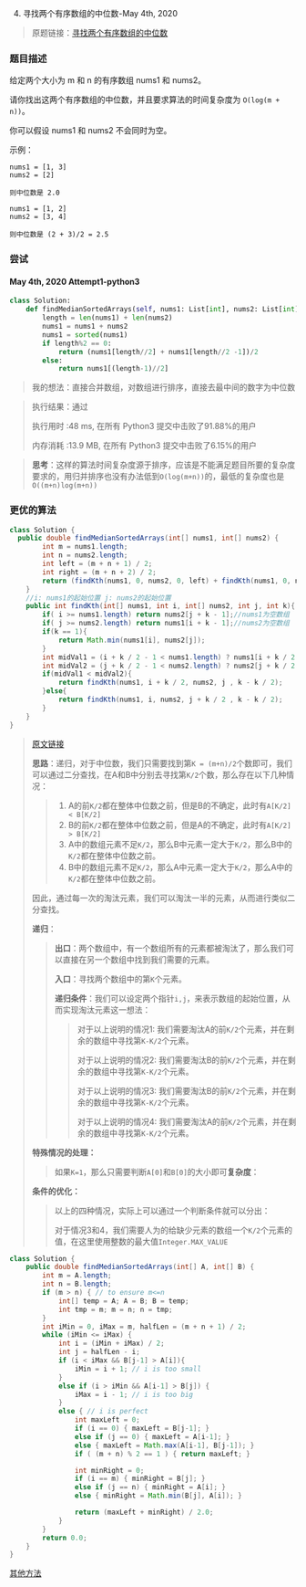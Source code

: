 4. 寻找两个有序数组的中位数-May 4th, 2020

> 原题链接：[寻找两个有序数组的中位数](https://leetcode-cn.com/problems/median-of-two-sorted-arrays/)

### 题目描述

给定两个大小为 m 和 n 的有序数组 nums1 和 nums2。

请你找出这两个有序数组的中位数，并且要求算法的时间复杂度为 `O(log(m + n))`。

你可以假设 nums1 和 nums2 不会同时为空。

示例：

```
nums1 = [1, 3]
nums2 = [2]

则中位数是 2.0
```

```
nums1 = [1, 2]
nums2 = [3, 4]

则中位数是 (2 + 3)/2 = 2.5
```

### 尝试

#### May 4th, 2020 Attempt1-python3

```python
class Solution:
    def findMedianSortedArrays(self, nums1: List[int], nums2: List[int]) -> float:
        length = len(nums1) + len(nums2)
        nums1 = nums1 + nums2
        nums1 = sorted(nums1)
        if length%2 == 0:
            return (nums1[length//2] + nums1[length//2 -1])/2
        else:
            return nums1[(length-1)//2]
```

> 我的想法：直接合并数组，对数组进行排序，直接去最中间的数字为中位数
>

>执行结果：通过
>
>执行用时 :48 ms, 在所有 Python3 提交中击败了91.88%的用户
>
>内存消耗 :13.9 MB, 在所有 Python3 提交中击败了6.15%的用户

> **思考**：这样的算法时间复杂度源于排序，应该是不能满足题目所要的复杂度要求的，用归并排序也没有办法低到`O(log(m+n))`的，最低的复杂度也是`O((m+n)log(m+n))`

### 更优的算法

```java
class Solution {
  public double findMedianSortedArrays(int[] nums1, int[] nums2) {
        int m = nums1.length;
        int n = nums2.length;
        int left = (m + n + 1) / 2;
        int right = (m + n + 2) / 2;
        return (findKth(nums1, 0, nums2, 0, left) + findKth(nums1, 0, nums2, 0, right)) / 2.0;
    }
    //i: nums1的起始位置 j: nums2的起始位置
    public int findKth(int[] nums1, int i, int[] nums2, int j, int k){
        if( i >= nums1.length) return nums2[j + k - 1];//nums1为空数组
        if( j >= nums2.length) return nums1[i + k - 1];//nums2为空数组
        if(k == 1){
            return Math.min(nums1[i], nums2[j]);
        }
        int midVal1 = (i + k / 2 - 1 < nums1.length) ? nums1[i + k / 2 - 1] : Integer.MAX_VALUE;
        int midVal2 = (j + k / 2 - 1 < nums2.length) ? nums2[j + k / 2 - 1] : Integer.MAX_VALUE;
        if(midVal1 < midVal2){
            return findKth(nums1, i + k / 2, nums2, j , k - k / 2);
        }else{
            return findKth(nums1, i, nums2, j + k / 2 , k - k / 2);
        }        
    }
}
```

> [原文链接](https://leetcode-cn.com/problems/median-of-two-sorted-arrays/comments/)
>
> **思路**：递归，对于中位数，我们只需要找到第`K = (m+n)/2`个数即可，我们可以通过二分查找，在A和B中分别去寻找第`K/2`个数，那么存在以下几种情况：
>
> > 1. A的前`K/2`都在整体中位数之前，但是B的不确定，此时有`A[K/2] < B[K/2] `
> > 2. B的前`K/2`都在整体中位数之前，但是A的不确定，此时有`A[K/2] > B[K/2] `
> > 3. A中的数组元素不足`K/2`，那么B中元素一定大于`K/2`，那么B中的`K/2`都在整体中位数之前。
> > 4. B中的数组元素不足`K/2`，那么A中元素一定大于`K/2`，那么A中的`K/2`都在整体中位数之前。
>
> 因此，通过每一次的淘汰元素，我们可以淘汰一半的元素，从而进行类似二分查找。
>
> **递归**：
>
> > **出口**：两个数组中，有一个数组所有的元素都被淘汰了，那么我们可以直接在另一个数组中找到我们需要的元素。
> >
> > **入口**：寻找两个数组中的第`K`个元素。
> >
> > **递归条件**：我们可以设定两个指针`i,j`，来表示数组的起始位置，从而实现淘汰元素这一想法：
> >
> > > 对于以上说明的情况1: 我们需要淘汰A的前`K/2`个元素，并在剩余的数组中寻找第`K-K/2`个元素。
> > >
> > > 对于以上说明的情况2: 我们需要淘汰B的前`K/2`个元素，并在剩余的数组中寻找第`K-K/2`个元素。
> > >
> > > 对于以上说明的情况3: 我们需要淘汰B的前`K/2`个元素，并在剩余的数组中寻找第`K-K/2`个元素。
> > >
> > > 对于以上说明的情况4: 我们需要淘汰A的前`K/2`个元素，并在剩余的数组中寻找第`K-K/2`个元素。
>
> **特殊情况的处理：**
>
> > 如果`K=1`，那么只需要判断`A[0]`和`B[0]`的大小即可**复杂度**：
>
> **条件的优化：**
>
> > 以上的四种情况，实际上可以通过一个判断条件就可以分出：
> >
> > 对于情况3和4，我们需要人为的给缺少元素的数组一个`K/2`个元素的值，在这里使用整数的最大值`Integer.MAX_VALUE`

```java
class Solution {
    public double findMedianSortedArrays(int[] A, int[] B) {
        int m = A.length;
        int n = B.length;
        if (m > n) { // to ensure m<=n
            int[] temp = A; A = B; B = temp;
            int tmp = m; m = n; n = tmp;
        }
        int iMin = 0, iMax = m, halfLen = (m + n + 1) / 2;
        while (iMin <= iMax) {
            int i = (iMin + iMax) / 2;
            int j = halfLen - i;
            if (i < iMax && B[j-1] > A[i]){
                iMin = i + 1; // i is too small
            }
            else if (i > iMin && A[i-1] > B[j]) {
                iMax = i - 1; // i is too big
            }
            else { // i is perfect
                int maxLeft = 0;
                if (i == 0) { maxLeft = B[j-1]; }
                else if (j == 0) { maxLeft = A[i-1]; }
                else { maxLeft = Math.max(A[i-1], B[j-1]); }
                if ( (m + n) % 2 == 1 ) { return maxLeft; }

                int minRight = 0;
                if (i == m) { minRight = B[j]; }
                else if (j == n) { minRight = A[i]; }
                else { minRight = Math.min(B[j], A[i]); }

                return (maxLeft + minRight) / 2.0;
            }
        }
        return 0.0;
    }
}

```

[其他方法](https://leetcode-cn.com/problems/median-of-two-sorted-arrays/solution/xun-zhao-liang-ge-you-xu-shu-zu-de-zhong-wei-shu-b/)

